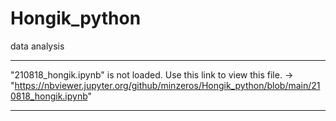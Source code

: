 # Hongik_python
data analysis

***
"210818_hongik.ipynb" is not loaded.
Use this link to view this file. 
-> "https://nbviewer.jupyter.org/github/minzeros/Hongik_python/blob/main/210818_hongik.ipynb"
***
